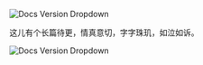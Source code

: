 ![Docs Version Dropdown](/img/tutorial/sixth.png)

这儿有个长篇待更，情真意切，字字珠玑，如泣如诉。

![Docs Version Dropdown](/img/printing/cook.jpg)
